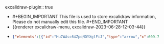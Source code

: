 excalidraw-plugin:: true

- #+BEGIN_IMPORTANT
  This file is used to store excalidraw information, Please do not manually edit this file.
  #+END_IMPORTANT
- {{renderer excalidraw-menu, excalidraw-2023-06-28-12-03-44}}
- ```json
  {"elements":[{"id":"Hu7WAsc64ZpqNOYXglFiJ","type":"arrow","x":609.7593994140625,"y":533.8406372070312,"width":0,"height":279.66563415527344,"angle":0,"strokeColor":"#000000","backgroundColor":"transparent","fillStyle":"hachure","strokeWidth":1,"strokeStyle":"solid","roughness":1,"opacity":100,"groupIds":[],"roundness":{"type":2},"seed":1958303001,"version":32,"versionNonce":1278077399,"isDeleted":false,"boundElements":null,"updated":1687946637558,"link":null,"locked":false,"points":[[0,0],[0,-279.66563415527344]],"lastCommittedPoint":null,"startBinding":null,"endBinding":null,"startArrowhead":null,"endArrowhead":"arrow"},{"id":"DhDocbxwHb2juDD68b2qu","type":"arrow","x":584.1140747070312,"y":486.8297119140625,"width":296.0625,"height":0,"angle":0,"strokeColor":"#000000","backgroundColor":"transparent","fillStyle":"hachure","strokeWidth":1,"strokeStyle":"solid","roughness":1,"opacity":100,"groupIds":[],"roundness":{"type":2},"seed":1688246007,"version":41,"versionNonce":1459393911,"isDeleted":false,"boundElements":null,"updated":1687946642250,"link":null,"locked":false,"points":[[0,0],[296.0625,0]],"lastCommittedPoint":null,"startBinding":null,"endBinding":null,"startArrowhead":null,"endArrowhead":"arrow"},{"id":"cK0TcL3kiCxq479S4KXWn","type":"line","x":610.3922119140625,"y":487.9922180175781,"width":133.1484375,"height":86.7515869140625,"angle":0,"strokeColor":"#000000","backgroundColor":"transparent","fillStyle":"hachure","strokeWidth":1,"strokeStyle":"solid","roughness":1,"opacity":100,"groupIds":[],"roundness":{"type":2},"seed":1355371735,"version":85,"versionNonce":1013868567,"isDeleted":false,"boundElements":null,"updated":1687946652935,"link":null,"locked":false,"points":[[0,0],[133.1484375,-86.7515869140625]],"lastCommittedPoint":null,"startBinding":null,"endBinding":null,"startArrowhead":null,"endArrowhead":null},{"id":"W7_5KXDtWYzlCWP7L6Axm","type":"line","x":745.0078125,"y":399.0562744140625,"width":0,"height":88.76248168945312,"angle":0,"strokeColor":"#000000","backgroundColor":"transparent","fillStyle":"hachure","strokeWidth":1,"strokeStyle":"solid","roughness":1,"opacity":100,"groupIds":[],"roundness":{"type":2},"seed":1444743385,"version":42,"versionNonce":1322363831,"isDeleted":false,"boundElements":null,"updated":1687946657968,"link":null,"locked":false,"points":[[0,0],[0,88.76248168945312]],"lastCommittedPoint":null,"startBinding":null,"endBinding":null,"startArrowhead":null,"endArrowhead":null},{"id":"4gieTaI-4mDfbto6CnoKd","type":"ellipse","x":738.6094360351562,"y":391.8562927246094,"width":15.52496337890625,"height":14.4375,"angle":0,"strokeColor":"#000000","backgroundColor":"#000000","fillStyle":"solid","strokeWidth":1,"strokeStyle":"solid","roughness":1,"opacity":100,"groupIds":[],"roundness":{"type":2},"seed":1160846551,"version":62,"versionNonce":81399735,"isDeleted":false,"boundElements":null,"updated":1687946699973,"link":null,"locked":false},{"id":"MYV94alnmRG8i1WurgYMw","type":"text","x":777.2015991210938,"y":383.77032470703125,"width":184.43991088867188,"height":25,"angle":0,"strokeColor":"#000000","backgroundColor":"#000000","fillStyle":"solid","strokeWidth":1,"strokeStyle":"solid","roughness":1,"opacity":100,"groupIds":[],"roundness":null,"seed":1686962391,"version":20,"versionNonce":2015700985,"isDeleted":false,"boundElements":null,"updated":1687946731884,"link":null,"locked":false,"text":"z = x + iy = (x, y)","fontSize":20,"fontFamily":1,"textAlign":"left","verticalAlign":"top","baseline":17,"containerId":null,"originalText":"z = x + iy = (x, y)","lineHeight":1.25},{"id":"we6HtYNrFw1_MTaF34XvQ","type":"text","x":675.9562377929688,"y":494.8688049316406,"width":11.239990234375,"height":25,"angle":0,"strokeColor":"#000000","backgroundColor":"#000000","fillStyle":"solid","strokeWidth":1,"strokeStyle":"solid","roughness":1,"opacity":100,"groupIds":[],"roundness":null,"seed":1024442585,"version":24,"versionNonce":1146215095,"isDeleted":false,"boundElements":null,"updated":1687946745201,"link":null,"locked":false,"text":"x","fontSize":20,"fontFamily":1,"textAlign":"left","verticalAlign":"top","baseline":17,"containerId":null,"originalText":"x","lineHeight":1.25},{"id":"4hI0Phbv-c7eU1kCAR0rt","type":"text","x":727.125,"y":434.81719970703125,"width":9.379989624023438,"height":25,"angle":0,"strokeColor":"#000000","backgroundColor":"#000000","fillStyle":"solid","strokeWidth":1,"strokeStyle":"solid","roughness":1,"opacity":100,"groupIds":[],"roundness":null,"seed":416508887,"version":14,"versionNonce":503341977,"isDeleted":false,"boundElements":null,"updated":1687946756452,"link":null,"locked":false,"text":"y","fontSize":20,"fontFamily":1,"textAlign":"left","verticalAlign":"top","baseline":17,"containerId":null,"originalText":"y","lineHeight":1.25}],"files":{},"appState":{"gridSize":null,"viewBackgroundColor":"#ffffff"}}
  ```